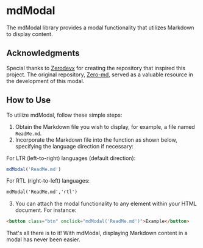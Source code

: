 # mdModal

The mdModal library provides a modal functionality that utilizes Markdown to display content.

## Acknowledgments

Special thanks to [Zerodevx](https://github.com/zerodevx) for creating the repository that inspired this project. The original repository, [Zero-md](https://github.com/zerodevx/zero-md), served as a valuable resource in the development of this modal.

## How to Use

To utilize mdModal, follow these simple steps:

1. Obtain the Markdown file you wish to display, for example, a file named `ReadMe.md`.
2. Incorporate the Markdown file into the function as shown below, specifying the language direction if necessary:

For LTR (left-to-right) languages (default direction):

```javascript
mdModal('ReadMe.md')
```

For RTL (right-to-left) languages:

```html
mdModal('ReadMe.md','rtl')
```

3. You can attach the modal functionality to any element within your HTML document. For instance:

```html
<button class="btn" onclick="mdModal('ReadMe.md')">Example</button>
```

That's all there is to it! With mdModal, displaying Markdown content in a modal has never been easier.